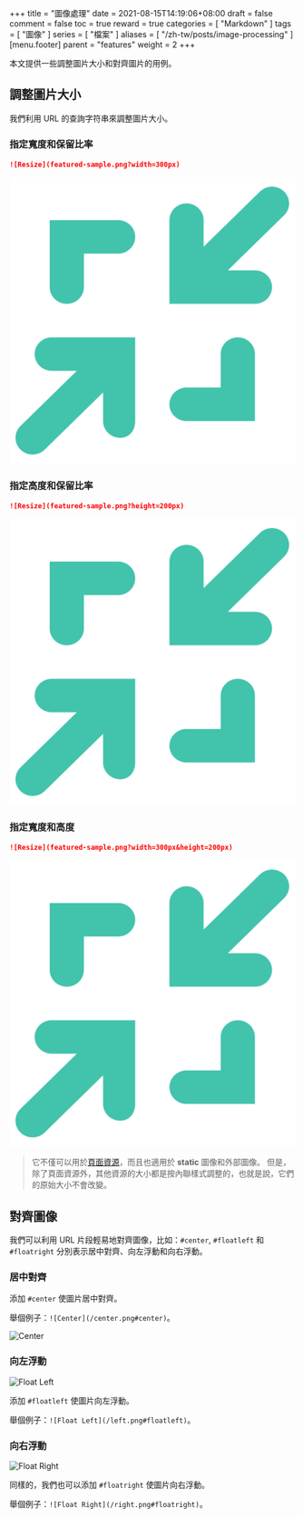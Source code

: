 +++
title = "圖像處理"
date = 2021-08-15T14:19:06+08:00
draft = false
comment = false
toc = true
reward = true
categories = [
  "Markdown"
]
tags = [
  "圖像"
]
series = [
  "檔案"
]
aliases = [
  "/zh-tw/posts/image-processing"
]
[menu.footer]
  parent = "features"
  weight = 2
+++

本文提供一些調整圖片大小和對齊圖片的用例。

<!--more-->

## 調整圖片大小

我們利用 URL 的查詢字符串來調整圖片大小。

### 指定寬度和保留比率

```markdown
![Resize](featured-sample.png?width=300px)
```

![Resize](featured-sample.png?width=300px)

### 指定高度和保留比率

```markdown
![Resize](featured-sample.png?height=200px)
```

![Resize](featured-sample.png?height=200px)

### 指定寬度和高度

```markdown
![Resize](featured-sample.png?width=300px&height=200px)
```

![Resize](featured-sample.png?width=300px&height=200px)

> 它不僅可以用於[頁面資源](https://gohugo.io/content-management/page-resources/)，而且也適用於 **static** 圖像和外部圖像。
> 但是，除了頁面資源外，其他資源的大小都是按內聯樣式調整的，也就是說，它們的原始大小不會改變。

## 對齊圖像

我們可以利用 URL 片段輕易地對齊圖像，比如：`#center`, `#floatleft` 和 `#floatright` 分別表示居中對齊、向左浮動和向右浮動。

### 居中對齊

添加 `#center` 使圖片居中對齊。

舉個例子：`![Center](/center.png#center)`。

![Center](/center.png#center)

### 向左浮動

![Float Left](/left.png#floatleft)

添加 `#floatleft` 使圖片向左浮動。

舉個例子：`![Float Left](/left.png#floatleft)`。

### 向右浮動

![Float Right](/right.png#floatright)

同樣的，我們也可以添加 `#floatright` 使圖片向右浮動。

舉個例子：`![Float Right](/right.png#floatright)`。
